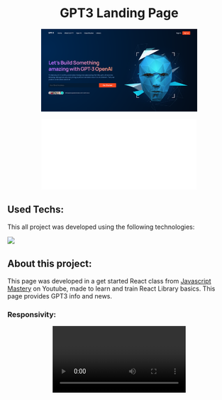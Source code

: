 <h1 align="center">GPT3 Landing Page</h1>

<p align="center">
    <img src="./src/assets/gpt3-landing-page-design.png" width="70%">
</p>

<p align="center">
    <a href="https://gpt3-landing-page-eta.vercel.app" target="_blank">
        <img width="350px" src="./src/assets/github-pages.svg" />
    </a>
</p>

## Used Techs:

<p>This all project was developed using the following technologies: </p>

<div>
    <img 
        src="https://cdn.jsdelivr.net/gh/devicons/devicon/icons/react/react-original.svg" 
        height="50px" 
    >
</div>

## About this project:

<p>This page was developed in a get started React class from <a href="https://www.youtube.com/watch?v=LMagNcngvcU">Javascript Mastery</a> on Youtube, made to learn and train React Library basics. This page provides GPT3 info and news.</p>

### Responsivity:

<p align="center">
    <video controls>
        <source src="./readmeSrc/GPT3-responsivity.mp4" type="video/mp4">
    </video>
</p>